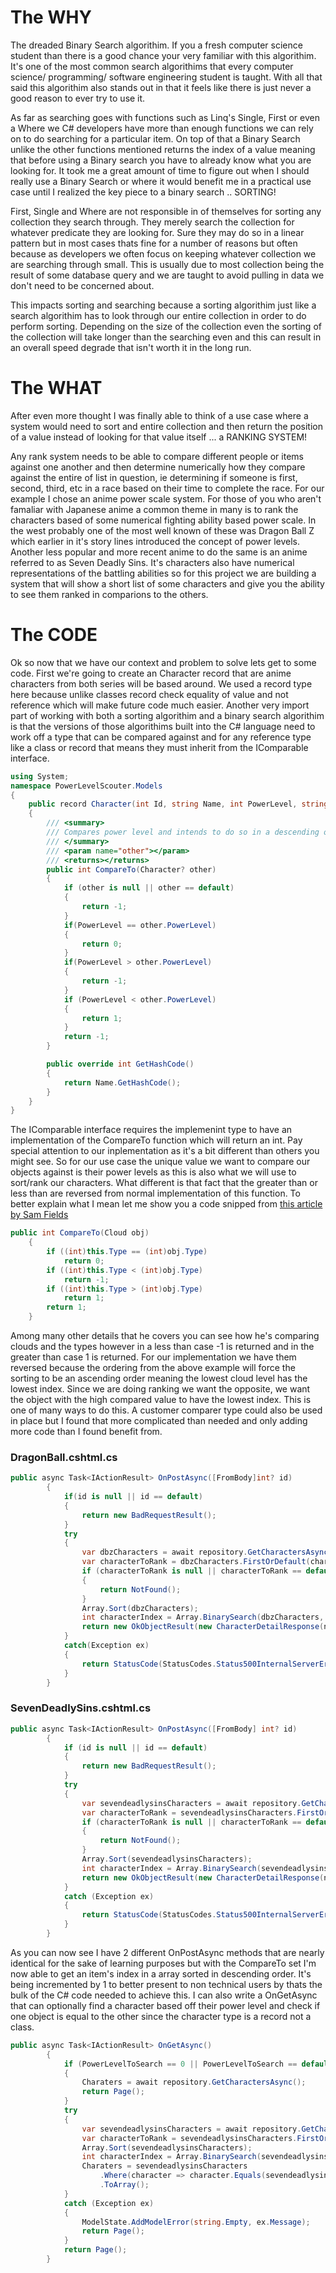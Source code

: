 # The WHY
The dreaded Binary Search algorithim. If you a fresh computer science student than there is a good chance your very familiar with this algorithim. It's one of the most common search algorithims that every computer science/ programming/ software engineering student is taught. With all that said this algorithim also stands out in that it feels like there is just never a good reason to ever try to use it. 

As far as searching goes with functions such as Linq's Single, First or even a Where we C# developers have more than enough functions we can rely on to do searching for a particular item. On top of that a Binary Search unlike the other functions mentioned returns the index of a value meaning that before using a Binary search you have to already know what you are looking for. It took me a great amount of time to figure out when I should really use a Binary Search or where it would benefit me in a practical use case until I realized the key piece to a binary search .. SORTING!

First, Single and Where are not responsible in of themselves for sorting any collection they search through. They merely search the collection for whatever predicate they are looking for. Sure they may do so in a linear pattern but in most cases thats fine for a number of reasons but often because as developers we often focus on keeping whatever collection we are searching through small. This is usually due to most collection being the result of some database query and we are taught to avoid pulling in data we don't need to be concerned about.

This impacts sorting and searching because a sorting algorithim just like a search algorithim has to look through our entire collection in order to do perform sorting. Depending on the size of the collection even the sorting of the collection will take longer than the searching even and this can result in an overall speed degrade that isn't worth it in the long run.
# The WHAT
After even more thought I was finally able to think of a use case where a system would need to sort and entire collection and then return the position of a value instead of looking for that value itself ... a RANKING SYSTEM! 

Any rank system needs to be able to compare different people or items against one another and then determine numerically how they compare against the entire of list in question, ie determining if someone is first, second, third, etc in a race based on their time to complete the race. For our example I chose an anime power scale system. For those of you who aren't famaliar with Japanese anime a common theme in many is to rank the characters based of some numerical fighting ability based power scale. In the west probably one of the most well known of these was Dragon Ball Z which earlier in it's story lines introduced the concept of power levels. Another less popular and more recent anime to do the same is an anime referred to as Seven Deadly Sins. It's characters also have numerical representations of the battling abilities so for this project we are building a system that will show a short list of some characters and give you the ability to see them ranked in comparions to the others.

# The CODE

Ok so now that we have our context and problem to solve lets get to some code. First we're going to create an Character record that are anime characters from both series will be based around. We used a record type here because unlike classes record check equality of value and not reference which will make future code much easier. Another very import part of working with both a sorting algorithim and a binary search algorithim is that the versions of those algorithims built into the C# language need to work off a type that can be compared against and for any reference type like a class or record that means they must inherit from the IComparable interface.

```C#
using System;
namespace PowerLevelScouter.Models
{
    public record Character(int Id, string Name, int PowerLevel, string ImagePath) : IComparable<Character>
    {
        /// <summary>
        /// Compares power level and intends to do so in a descending order.
        /// </summary>
        /// <param name="other"></param>
        /// <returns></returns>
        public int CompareTo(Character? other)
        {
            if (other is null || other == default)
            {
                return -1;
            }
            if(PowerLevel == other.PowerLevel)
            {
                return 0;
            }
            if(PowerLevel > other.PowerLevel)
            {
                return -1;
            }
            if (PowerLevel < other.PowerLevel)
            {
                return 1;
            }
            return -1;
        }

        public override int GetHashCode()
        {
            return Name.GetHashCode();
        }
    }
}


```
The IComparable interface requires the implemenint type to have an implementation of the CompareTo function which will return an int. Pay special attention to our inplementation as it's a bit different than others you might see. So for our use case the unique value we want to compare our objects against is their power levels as this is also what we will use to sort/rank our characters. What different is that fact that the greater than or less than are reversed from normal implementation of this function. To better explain what I mean let me show you a code snipped from [this article by Sam Fields](https://dev.to/samfieldscc/algorithms-in-c-sorting-with-binary-search-3gj#bsa-generic)

```C#
public int CompareTo(Cloud obj)
	{
		if ((int)this.Type == (int)obj.Type)
			return 0;
		if ((int)this.Type < (int)obj.Type)
			return -1;
		if ((int)this.Type > (int)obj.Type)
			return 1;
		return 1;
	}
```
Among many other details that he covers you can see how he's comparing clouds and the types however in a less than case -1 is returned and in the greater than case 1 is returned. For our implementation we have them reversed because the ordering from the above example will force the sorting to be an ascending order meaning the lowest cloud level has the lowest index. Since we are doing ranking we want the opposite, we want the object with the high compared value to have the lowest index. This is one of many ways to do this. A customer comparer type could also be used in place but I found that more complicated than needed and only adding more code than I found benefit from. 

### DragonBall.cshtml.cs
```C#
public async Task<IActionResult> OnPostAsync([FromBody]int? id)
        {
            if(id is null || id == default)
            {
                return new BadRequestResult();
            }
            try
            {
                var dbzCharacters = await repository.GetCharactersAsync();
                var characterToRank = dbzCharacters.FirstOrDefault(character => character.Id == id);
                if (characterToRank is null || characterToRank == default)
                {
                    return NotFound();
                }
                Array.Sort(dbzCharacters);
                int characterIndex = Array.BinarySearch(dbzCharacters, characterToRank);
                return new OkObjectResult(new CharacterDetailResponse(name:characterToRank.Name, rank:characterIndex + 1, imagePath: characterToRank.ImagePath ));
            }
            catch(Exception ex)
            {
                return StatusCode(StatusCodes.Status500InternalServerError, ex.Message);
            }
        }
```

### SevenDeadlySins.cshtml.cs
```C#
public async Task<IActionResult> OnPostAsync([FromBody] int? id)
        {
            if (id is null || id == default)
            {
                return new BadRequestResult();
            }
            try
            {
                var sevendeadlysinsCharacters = await repository.GetCharactersAsync();
                var characterToRank = sevendeadlysinsCharacters.FirstOrDefault(character => character.Id == id);
                if (characterToRank is null || characterToRank == default)
                {
                    return NotFound();
                }
                Array.Sort(sevendeadlysinsCharacters);
                int characterIndex = Array.BinarySearch(sevendeadlysinsCharacters, characterToRank);
                return new OkObjectResult(new CharacterDetailResponse(name: characterToRank.Name, rank: characterIndex + 1, imagePath: characterToRank.ImagePath));
            }
            catch (Exception ex)
            {
                return StatusCode(StatusCodes.Status500InternalServerError, ex.Message);
            }
        }
```
As you can now see I have 2 different OnPostAsync methods that are nearly identical for the sake of learning purposes but with the CompareTo set I'm now able to get an item's index in a array sorted in descending order. It's being incremented by 1 to better present to non technical users by thats the bulk of the C# code needed to achieve this. I can also write a OnGetAsync that can optionally find a character based off their power level and check if one object is equal to the other since the character type is a record not a class.
```C#
public async Task<IActionResult> OnGetAsync()
        {
            if (PowerLevelToSearch == 0 || PowerLevelToSearch == default)
            {
                Charaters = await repository.GetCharactersAsync();
                return Page();
            }
            try
            {
                var sevendeadlysinsCharacters = await repository.GetCharactersAsync();
                var characterToRank = sevendeadlysinsCharacters.FirstOrDefault(character => character.PowerLevel == PowerLevelToSearch);
                Array.Sort(sevendeadlysinsCharacters);
                int characterIndex = Array.BinarySearch(sevendeadlysinsCharacters, characterToRank);
                Charaters = sevendeadlysinsCharacters
                    .Where(character => character.Equals(sevendeadlysinsCharacters[characterIndex]))
                    .ToArray();
            }
            catch (Exception ex)
            {
                ModelState.AddModelError(string.Empty, ex.Message);
                return Page();
            }
            return Page();
        }
```